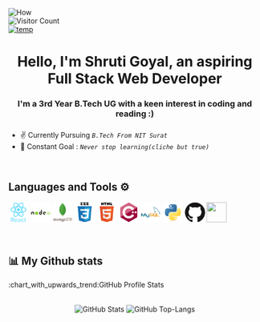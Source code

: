 ![How](https://forthebadge.com/images/badges/built-by-DEVELOPERS.svg)  <br/>
 ![Visitor Count](https://profile-counter.glitch.me/{Shruti025}/count.svg) <br/>
 <a href="">
  <img src="https://d2fltix0v2e0sb.cloudfront.net/dev-badge.svg" alt="temp" width="50">
</a>

      
### <h1 align="center">Hello,  I'm Shruti Goyal, an aspiring Full Stack Web Developer</h1>
 
#### <h3 align="center">I'm a 3rd Year B.Tech UG with a keen interest in coding and reading :)<h3/>
 - ✌️ Currently Pursuing *`B.Tech From NIT Surat`*
- 🎯 Constant Goal : *`Never stop learning(cliche but true) `*
    
<br/>

 ## Languages and Tools ⚙
<p align="left">
  <a> <img src="https://raw.githubusercontent.com/devicons/devicon/master/icons/react/react-original-wordmark.svg" alt="css3" width="40" height="40"/> </a><a> <img src="https://raw.githubusercontent.com/devicons/devicon/master/icons/nodejs/nodejs-original-wordmark.svg" alt="css3" width="40" height="40"/> </a>
  <a> <img src="https://raw.githubusercontent.com/devicons/devicon/master/icons/mongodb/mongodb-original-wordmark.svg" alt="css3" width="40" height="40"/> </a><a> <img src="https://raw.githubusercontent.com/devicons/devicon/master/icons/css3/css3-original-wordmark.svg" alt="css3" width="40" height="40"/> </a> <a> <img src="https://raw.githubusercontent.com/devicons/devicon/master/icons/html5/html5-original-wordmark.svg" alt="html5" width="40" height="40"/> </a> <a> <img src="https://raw.githubusercontent.com/devicons/devicon/master/icons/cplusplus/cplusplus-original.svg" alt="cplusplus" width="40" height="40"/> </a> <a> <img src="https://raw.githubusercontent.com/devicons/devicon/master/icons/mysql/mysql-original-wordmark.svg" alt="mysql" width="40" height="40"/> </a>  <a> <img src="https://raw.githubusercontent.com/devicons/devicon/master/icons/python/python-original.svg" alt="python" width="40" height="40"/> </a> <a> <img alt="GitHub" width="40" height="40" src="https://raw.githubusercontent.com/github/explore/78df643247d429f6cc873026c0622819ad797942/topics/github/github.png" /></a> <a> <img  width="40" height="40" src="https://img.icons8.com/color/48/000000/visual-studio-code-2019.png"/> </a>
 </p>
 
 <br/>

<!-- <p align="center">
<img src="https://github-readme-stats.vercel.app/api?username=imrantechwiz&show_icons=true&theme=dracula" alt="imrantechwiz" />
</p>

 <p align="center">
<img src="https://github-readme-stats.vercel.app/api/top-langs/?username=imrantechwiz&theme=dracula&layout=compact" alt="imrantechwiz" />
</p> -->

## 📊 My Github stats


  <summary>:chart_with_upwards_trend:GitHub Profile Stats</summary>
  <br/>
<p align="center">
  <img src="https://github-readme-stats.vercel.app/api?username=Shruti025&show_icons=true&theme=chartreuse-dark" alt="GitHub Stats" align="center" width="48%" />
  <img src="https://github-readme-stats.vercel.app/api/top-langs/?username=Shruti025&layout=compact&theme=chartreuse-dark&langs_count=6" alt="GitHub Top-Langs" align="center" width="40%" />
 </p>
